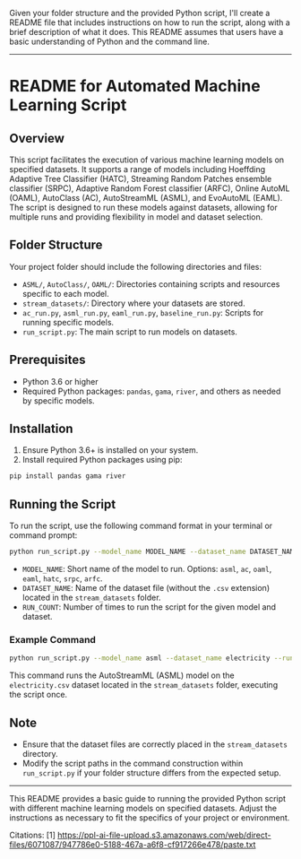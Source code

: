 Given your folder structure and the provided Python script, I'll create a README file that includes instructions on how to run the script, along with a brief description of what it does. This README assumes that users have a basic understanding of Python and the command line.

---

# README for Automated Machine Learning Script

## Overview

This script facilitates the execution of various machine learning models on specified datasets. It supports a range of models including Hoeffding Adaptive Tree Classifier (HATC), Streaming Random Patches ensemble classifier (SRPC), Adaptive Random Forest classifier (ARFC), Online AutoML (OAML), AutoClass (AC), AutoStreamML (ASML), and EvoAutoML (EAML). The script is designed to run these models against datasets, allowing for multiple runs and providing flexibility in model and dataset selection.

## Folder Structure

Your project folder should include the following directories and files:

- `ASML/`, `AutoClass/`, `OAML/`: Directories containing scripts and resources specific to each model.
- `stream_datasets/`: Directory where your datasets are stored.
- `ac_run.py`, `asml_run.py`, `eaml_run.py`, `baseline_run.py`: Scripts for running specific models.
- `run_script.py`: The main script to run models on datasets.

## Prerequisites

- Python 3.6 or higher
- Required Python packages: `pandas`, `gama`, `river`, and others as needed by specific models.

## Installation

1. Ensure Python 3.6+ is installed on your system.
2. Install required Python packages using pip:

```bash
pip install pandas gama river
```

## Running the Script

To run the script, use the following command format in your terminal or command prompt:

```bash
python run_script.py --model_name MODEL_NAME --dataset_name DATASET_NAME --run_count RUN_COUNT
```

- `MODEL_NAME`: Short name of the model to run. Options: `asml`, `ac`, `oaml`, `eaml`, `hatc`, `srpc`, `arfc`.
- `DATASET_NAME`: Name of the dataset file (without the `.csv` extension) located in the `stream_datasets` folder.
- `RUN_COUNT`: Number of times to run the script for the given model and dataset.

### Example Command

```bash
python run_script.py --model_name asml --dataset_name electricity --run_count 1
```

This command runs the AutoStreamML (ASML) model on the `electricity.csv` dataset located in the `stream_datasets` folder, executing the script once.

## Note

- Ensure that the dataset files are correctly placed in the `stream_datasets` directory.
- Modify the script paths in the command construction within `run_script.py` if your folder structure differs from the expected setup.

---

This README provides a basic guide to running the provided Python script with different machine learning models on specified datasets. Adjust the instructions as necessary to fit the specifics of your project or environment.

Citations:
[1] https://ppl-ai-file-upload.s3.amazonaws.com/web/direct-files/6071087/947786e0-5188-467a-a6f8-cf917266e478/paste.txt
